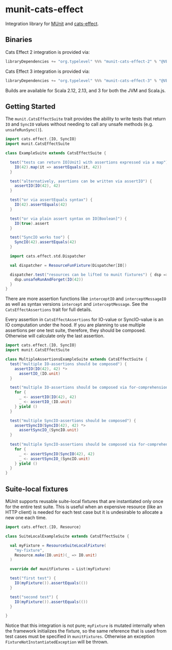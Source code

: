 # munit-cats-effect

Integration library for [MUnit](https://scalameta.org/munit/) and [cats-effect](https://github.com/typelevel/cats-effect/).

## Binaries

Cats Effect 2 integration is provided via:

```scala
libraryDependencies += "org.typelevel" %%% "munit-cats-effect-2" % "@VERSION@" % "test"
```

Cats Effect 3 integration is provided via:

```scala
libraryDependencies += "org.typelevel" %%% "munit-cats-effect-3" % "@VERSION@" % "test"
```

Builds are available for Scala 2.12, 2.13, and 3 for both the JVM and Scala.js.

## Getting Started

The `munit.CatsEffectSuite` trait provides the ability to write tests that return `IO` and `SyncIO` values without needing to call any unsafe methods (e.g. `unsafeRunSync()`).

```scala mdoc
import cats.effect.{IO, SyncIO}
import munit.CatsEffectSuite

class ExampleSuite extends CatsEffectSuite {

  test("tests can return IO[Unit] with assertions expressed via a map") {
    IO(42).map(it => assertEquals(it, 42))
  }

  test("alternatively, asertions can be written via assertIO") {
    assertIO(IO(42), 42)
  }

  test("or via assertEquals syntax") {
    IO(42).assertEquals(42)
  }

  test("or via plain assert syntax on IO[Boolean]") {
    IO(true).assert
  }

  test("SyncIO works too") {
    SyncIO(42).assertEquals(42)
  }

  import cats.effect.std.Dispatcher

  val dispatcher = ResourceFunFixture(Dispatcher[IO])

  dispatcher.test("resources can be lifted to munit fixtures") { dsp =>
    dsp.unsafeRunAndForget(IO(42))
  }
}
```

There are more assertion functions like `interceptIO` and `interceptMessageIO` as well as syntax versions `intercept` and `interceptMessage`. See the `CatsEffectAssertions` trait for full details.

Every assertion in `CatsEffectAssertions` for IO-value or SyncIO-value is an IO computation under the hood. If you are planning to use multiple assertions per one test suite, therefore, they should be composed. Otherwise will calculate only the last assertion.

```scala mdoc
import cats.effect.{IO, SyncIO}
import munit.CatsEffectSuite

class MultipleAssertionsExampleSuite extends CatsEffectSuite {
  test("multiple IO-assertions should be composed") {
    assertIO(IO(42), 42) *>
      assertIO_(IO.unit)
  }

  test("multiple IO-assertions should be composed via for-comprehension") {
    for {
      _ <- assertIO(IO(42), 42)
      _ <- assertIO_(IO.unit)
    } yield ()       
  }

  test("multiple SyncIO-assertions should be composed") {
    assertSyncIO(SyncIO(42), 42) *>
      assertSyncIO_(SyncIO.unit)
  }
    
  test("multiple SyncIO-assertions should be composed via for-comprehension") {
    for {
      _ <- assertSyncIO(SyncIO(42), 42)
      _ <- assertSyncIO_(SyncIO.unit)
    } yield ()       
  }
}
```

## Suite-local fixtures

MUnit supports reusable suite-local fixtures that are instantiated only once for the entire test suite. This is useful when an expensive resource (like an HTTP client) is needed for each test case but it is undesirable to allocate a new one each time.

```scala mdoc
import cats.effect.{IO, Resource}

class SuiteLocalExampleSuite extends CatsEffectSuite {

  val myFixture = ResourceSuiteLocalFixture(
    "my-fixture",
    Resource.make(IO.unit)(_ => IO.unit)
  )

  override def munitFixtures = List(myFixture)

  test("first test") {
    IO(myFixture()).assertEquals(())
  }

  test("second test") {
    IO(myFixture()).assertEquals(())
  }

}
```

Notice that this integration is not pure; `myFixture` is mutated internally when the framework initializes the fixture, so the same reference that is used from test cases must be specified in `munitFixtures`. Otherwise an exception `FixtureNotInstantiatedException` will be thrown.
